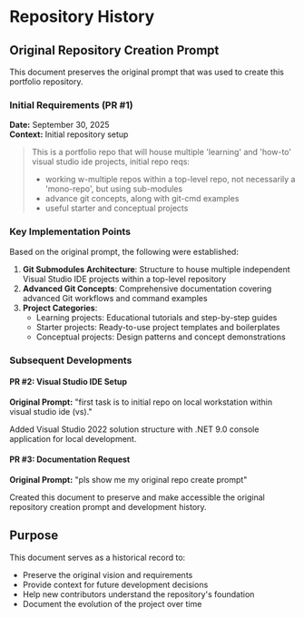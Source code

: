 # Repository History

## Original Repository Creation Prompt

This document preserves the original prompt that was used to create this portfolio repository.

### Initial Requirements (PR #1)

**Date:** September 30, 2025  
**Context:** Initial repository setup

> This is a portfolio repo that will house multiple 'learning' and 'how-to' visual studio ide projects, initial repo reqs:
> - working w-multiple repos within a top-level repo, not necessarily a 'mono-repo', but using sub-modules
> - advance git concepts, along with git-cmd examples
> - useful starter and conceptual projects

### Key Implementation Points

Based on the original prompt, the following were established:

1. **Git Submodules Architecture**: Structure to house multiple independent Visual Studio IDE projects within a top-level repository
2. **Advanced Git Concepts**: Comprehensive documentation covering advanced Git workflows and command examples
3. **Project Categories**:
   - Learning projects: Educational tutorials and step-by-step guides
   - Starter projects: Ready-to-use project templates and boilerplates
   - Conceptual projects: Design patterns and concept demonstrations

### Subsequent Developments

#### PR #2: Visual Studio IDE Setup
**Original Prompt:** "first task is to initial repo on local workstation within visual studio ide (vs)."

Added Visual Studio 2022 solution structure with .NET 9.0 console application for local development.

#### PR #3: Documentation Request
**Original Prompt:** "pls show me my original repo create prompt"

Created this document to preserve and make accessible the original repository creation prompt and development history.

## Purpose

This document serves as a historical record to:
- Preserve the original vision and requirements
- Provide context for future development decisions
- Help new contributors understand the repository's foundation
- Document the evolution of the project over time
